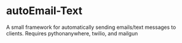 # autoEmail-Text
A small framework for automatically sending emails/text messages to clients. Requires pythonanywhere, twilio, and mailgun
